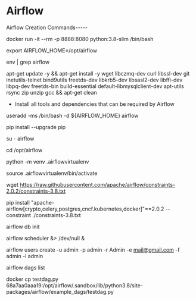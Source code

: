 # Airflow
Airflow Creation Commands-----


docker run -it --rm -p 8888:8080 python:3.8-slim /bin/bash

export AIRFLOW_HOME=/opt/airflow

env | grep airflow


apt-get update -y && apt-get install -y wget libczmq-dev curl libssl-dev git inetutils-telnet bind9utils freetds-dev libkrb5-dev libsasl2-dev libffi-dev libpq-dev freetds-bin build-essential default-libmysqlclient-dev apt-utils rsync zip unzip gcc && apt-get clean
* Install all tools and dependencies that can be required by Airflow


useradd -ms /bin/bash -d ${AIRFLOW_HOME} airflow

pip install --upgrade pip

su - airflow

cd /opt/airflow

python -m venv .airflowvirtualenv



source .airflowvirtualenv/bin/activate




wget https://raw.githubusercontent.com/apache/airflow/constraints-2.0.2/constraints-3.8.txt



pip install "apache-airflow[crypto,celery,postgres,cncf.kubernetes,docker]"==2.0.2 --constraint ./constraints-3.8.txt


airflow db init


airflow scheduler &> /dev/null &


airflow users create -u admin -p admin -r Admin -e mail@gmail.com -f admin -l admin

airflow dags list

docker cp testdag.py 68a7aa0aaa19:/opt/airflow/.sandbox/lib/python3.8/site-packages/airflow/example_dags/testdag.py

